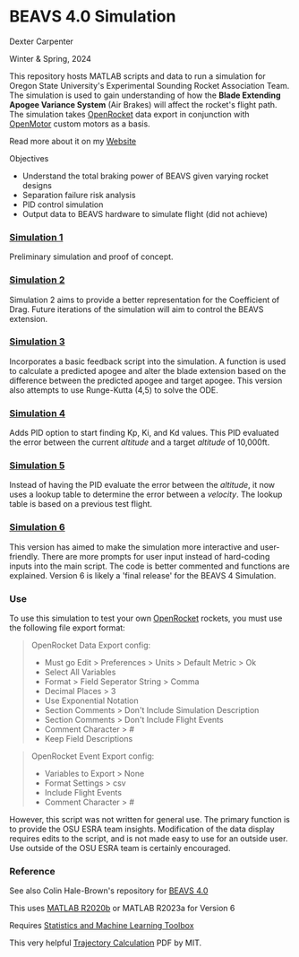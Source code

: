 # BEAVS 4.0 Simulation

Dexter Carpenter

Winter & Spring, 2024

This repository hosts MATLAB scripts and data to run a simulation for Oregon State University's Experimental Sounding Rocket Association Team. The simulation is used to gain understanding of how the **Blade Extending Apogee Variance System** (Air Brakes) will affect the rocket's flight path. The simulation takes [OpenRocket](https://openrocket.info/) data export in conjunction with [OpenMotor](https://github.com/reilleya/openMotor) custom motors as a basis.

Read more about it on my [Website](https://dextercarpenter.github.io/portfolio#beavs-simulation)

Objectives
- Understand the total braking power of BEAVS given varying rocket designs
- Separation failure risk analysis
- PID control simulation
- Output data to BEAVS hardware to simulate flight (did not achieve)

### [Simulation 1](https://github.com/DexterCarpenter/BEAVS4-Simulation/tree/main/%5B5.8.5.1%5DBEAVS4_Sim1_R2020b#beavs-40-simulation-1)

Preliminary simulation and proof of concept.

### [Simulation 2](https://github.com/DexterCarpenter/BEAVS4-Simulation/tree/main/%5B5.8.5.2%5DBEAVS4_Sim2_R2020b#beavs-40-simulation-2)

Simulation 2 aims to provide a better representation for the Coefficient of Drag. Future iterations of the simulation will aim to control the BEAVS extension.

### [Simulation 3](https://github.com/DexterCarpenter/BEAVS4-Simulation/tree/main/%5B5.8.5.3%5DBEAVS4_Sim3_R2020b#beavs-40-simulation-3)

Incorporates a basic feedback script into the simulation. A function is used to calculate a predicted apogee and alter the blade extension based on the difference between the predicted apogee and target apogee. This version also attempts to use Runge-Kutta (4,5) to solve the ODE.

### [Simulation 4](https://github.com/DexterCarpenter/BEAVS4-Simulation/tree/main/%5B5.8.5.4%5DBEAVS4_Sim4_R2020b#beavs-40-simulation-4)

Adds PID option to start finding Kp, Ki, and Kd values. This PID evaluated the error between the current _altitude_ and a target _altitude_ of 10,000ft.

### [Simulation 5](https://github.com/DexterCarpenter/BEAVS4-Simulation/tree/main/%5B5.8.5.5%5DBEAVS4_Sim5_R2020b#beavs-40-simulation-5)

Instead of having the PID evaluate the error between the _altitude_, it now uses a lookup table to determine the error between a _velocity_. The lookup table is based on a previous test flight.

### [Simulation 6](https://github.com/DexterCarpenter/BEAVS4-Simulation/tree/main/%5B5.8.5.7%5DBEAVS4_Sim6_R2023a)

This version has aimed to make the simulation more interactive and user-friendly. There are more prompts for user input instead of hard-coding inputs into the main script. The code is better commented and functions are explained. Version 6 is likely a 'final release' for the BEAVS 4 Simulation.

### Use

To use this simulation to test your own [OpenRocket](https://openrocket.info/) rockets, you must use the following file export format:
> OpenRocket Data Export config:
> * Must go Edit > Preferences > Units > Default Metric > Ok
> * Select All Variables
> * Format > Field Seperator String > Comma
> * Decimal Places > 3
> * Use Exponential Notation
> * Section Comments > Don't Include Simulation Description
> * Section Comments > Don't Include Flight Events
> * Comment Character > #
> * Keep Field Descriptions
    
> OpenRocket Event Export config:
> * Variables to Export > None
> * Format Settings > csv
> * Include Flight Events
> * Comment Character > #

However, this script was not written for general use. The primary function is to provide the OSU ESRA team insights. Modification of the data display requires edits to the script, and is not made easy to use for an outside user. Use outside of the OSU ESRA team is certainly encouraged.

### Reference

See also Colin Hale-Brown's repository for [BEAVS 4.0](https://github.com/colinhalebrown/BEAVS4)

This uses [MATLAB R2020b](https://www.mathworks.com/downloads/) or MATLAB R2023a for Version 6

Requires [Statistics and Machine Learning Toolbox](https://www.mathworks.com/products/statistics.html)

This very helpful [Trajectory Calculation](https://web.mit.edu/16.unified/www/FALL/systems/Lab_Notes/traj.pdf) PDF by MIT.
